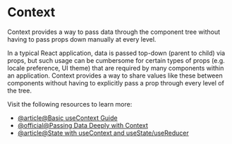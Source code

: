 # Context

Context provides a way to pass data through the component tree without having to pass props down manually at every level.

In a typical React application, data is passed top-down (parent to child) via props, but such usage can be cumbersome for certain types of props (e.g. locale preference, UI theme) that are required by many components within an application. Context provides a way to share values like these between components without having to explicitly pass a prop through every level of the tree.

Visit the following resources to learn more:

- [@article@Basic useContext Guide](https://www.w3schools.com/react/react_usecontext.asp)
- [@official@Passing Data Deeply with Context](https://react.dev/learn/passing-data-deeply-with-context)
- [@article@State with useContext and useState/useReducer](https://www.robinwieruch.de/react-state-usereducer-usestate-usecontext/)
